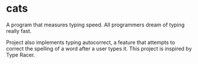 # cats
A program that measures typing speed. All programmers dream of typing really fast.

Project also implements typing autocorrect, a feature that attempts to correct the spelling of a word after a user types it. This project is inspired by Type Racer.

